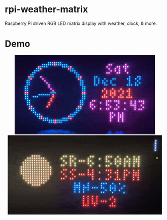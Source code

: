 # rpi-weather-matrix
Raspberry Pi driven RGB LED matrix display with weather, clock, &amp; more.

# Demo
<p align="center">
  <img src="img/demo1.gif" height=250> <img src="img/demo2.gif" height=250> 
</p>
